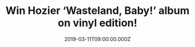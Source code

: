 ---
campaign-uuid: "c-5fe45e51-f026-46f8-9482-ae9673896bf8"
type: "Competition"
category: "Music"
date: "2019-03-11T09:00:00.000Z"
end-date: "2019-04-11T23:59:00.000Z"
disable-form: false
is_promoted: false
has_entry_page: true
title: "Win Hozier ‘Wasteland, Baby!’ album on vinyl edition!"
competition-description: "<p>After the release of his globally successful single Take\
  \ Me To Church, Hozier hit the road again with his brand new album:‘Wasteland, Baby!’\
  \ which has sold over 850 thousand copies in the UK already.</p>\n<p>Big news for\
  \ you, we are giving away a copy of Hozier’s brand new album on vinyl edition to\
  \ one of our lucky members. Breathtaking lyrics, beautiful and enchanting voice…\
  \ want to hear it? Click below for a chance to win.</p>\n"
hero-header: "Win Hozier ‘Wasteland, Baby!’ album on vinyl edition!"
terms-confirmation: "N/A"
banner-img: "https://assets.expresslyapp.com/asset-662412bc-5493-401e-8c59-5f40dd28774d.jpg"
logo-left-href: "http://club.expressly.io"
logo-left-image: "https://assets.expresslyapp.com/asset-c1d464b9-bb16-4a08-baf1-12a7e3c67d72.jpg"
logo-left-title: "Expressly Club"
bg-image-hero: "https://assets.expresslyapp.com/asset-b1fd625d-49ce-4dfa-9940-cd09d4a19323.jpg"
bg-image-first: "https://assets.expresslyapp.com/asset-50920c11-7f2f-400d-9f00-0a865e53f31c.jpg"
section1-content: "<p>The Irish musician is back. ‘Wasteland, Baby!’ is the second\
  \ album of Hozier which has sold over 850 thousand copies in the UK, going platinum\
  \ in the process, while the record has sold 4 million copies worldwide!</p>\n<p>Movement,\
  \ No Plan, Nobody… are some of his brand new songs you could discover on his brand\
  \ new and successful album which will be promoted by a North American and a European\
  \ tour this year! If you can’t wait to have it on your hands… think no more and\
  \ enter the form below for a chance to win ‘Wasteland, Baby!’ now!</p>\n<p>Good\
  \ luck!</p>\n"
entry-title: "Win Hozier ‘Wasteland, Baby!’ album on vinyl edition!"
entry-content: "<p>Enter the draw to win Hozier ‘Wasteland, Baby!’ album on vinyl\
  \ edition by entering below before 23:59 on 11th of April 2019</p>\n"
has-winner: false
prize-description: "Hozier ‘Wasteland, Baby!’ album on vinyl edition."
special-conditions: "Multiple entries are allowed up to one every day.\r\nThis competition\
  \ is also available on: https://aaa.nme.com/competitions/\r\nhozier-wasteland-baby-vinyl"
country-restrictions:
- "GB"
---